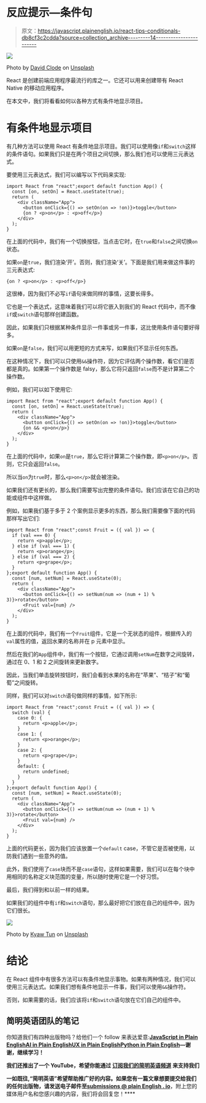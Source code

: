 # 反应提示—条件句

> 原文：<https://javascript.plainenglish.io/react-tips-conditionals-db8cf3c2cdda?source=collection_archive---------14----------------------->

![](img/46ef28efbb626c98cbb1f60ef191d6fc.png)

Photo by [David Clode](https://unsplash.com/@davidclode?utm_source=medium&utm_medium=referral) on [Unsplash](https://unsplash.com?utm_source=medium&utm_medium=referral)

React 是创建前端应用程序最流行的库之一。它还可以用来创建带有 React Native 的移动应用程序。

在本文中，我们将看看如何以各种方式有条件地显示项目。

# 有条件地显示项目

有几种方法可以使用 React 有条件地显示项目。我们可以使用像`if`和`switch`这样的条件语句。如果我们只是在两个项目之间切换，那么我们也可以使用三元表达式。

要使用三元表达式，我们可以编写以下代码来实现:

```
import React from "react";export default function App() {
  const [on, setOn] = React.useState(true);
  return (
    <div className="App">
      <button onClick={() => setOn(on => !on)}>toggle</button>
      {on ? <p>on</p> : <p>off</p>}
    </div>
  );
}
```

在上面的代码中，我们有一个切换按钮，当点击它时，在`true`和`false`之间切换`on`状态。

如果`on`是`true`，我们渲染‘开’。否则，我们渲染‘关’。下面是我们用来做这件事的三元表达式:

```
{on ? <p>on</p> : <p>off</p>}
```

这很棒，因为我们不必写`if`语句来做同样的事情，这要长得多。

它也是一个表达式，这意味着我们可以将它嵌入到我们的 React 代码中，而不像`if`或`switch`语句那样创建函数。

因此，如果我们只根据某种条件显示一件事或另一件事，这比使用条件语句要好得多。

如果`on`是`false`，我们可以用更短的方式来写，如果我们不显示任何东西。

在这种情况下，我们可以只使用`&&`操作符，因为它评估两个操作数，看它们是否都是真的。如果第一个操作数是 falsy，那么它将只返回`false`而不是计算第二个操作数。

例如，我们可以如下使用它:

```
import React from "react";export default function App() {
  const [on, setOn] = React.useState(true);
  return (
    <div className="App">
      <button onClick={() => setOn(on => !on)}>toggle</button>
      {on && <p>on</p>}
    </div>
  );
}
```

在上面的代码中，如果`on`是`true`，那么它将计算第二个操作数，即`<p>on</p>`。否则，它只会返回`false`。

所以当`on`为`true`时，那么`<p>on</p>`就会被渲染。

如果我们还有更长的，那么我们需要写出完整的条件语句。我们应该在它自己的功能或组件中这样做。

例如，如果我们基于多于 2 个案例显示更多的东西，那么我们需要像下面的代码那样写出它们:

```
import React from "react";const Fruit = ({ val }) => {
  if (val === 0) {
    return <p>apple</p>;
  } else if (val === 1) {
    return <p>orange</p>;
  } else if (val === 2) {
    return <p>grape</p>;
  }
};export default function App() {
  const [num, setNum] = React.useState(0);
  return (
    <div className="App">
      <button onClick={() => setNum(num => (num + 1) % 3)}>rotate</button>
      <Fruit val={num} />
    </div>
  );
}
```

在上面的代码中，我们有一个`Fruit`组件，它是一个无状态的组件，根据传入的`val`属性的值，返回水果的名称并在 p 元素中显示。

然后在我们的`App`组件中，我们有一个按钮，它通过调用`setNum`在数字之间旋转，通过在 0、1 和 2 之间旋转来更新数字。

因此，当我们单击旋转按钮时，我们会看到水果的名称在“苹果”、“桔子”和“葡萄”之间旋转。

同样，我们可以对`switch`语句做同样的事情，如下所示:

```
import React from "react";const Fruit = ({ val }) => {
  switch (val) {
    case 0: {
      return <p>apple</p>;
    }
    case 1: {
      return <p>orange</p>;
    }
    case 2: {
      return <p>grape</p>;
    }
    default: {
      return undefined;
    }
  }
};export default function App() {
  const [num, setNum] = React.useState(0);
  return (
    <div className="App">
      <button onClick={() => setNum(num => (num + 1) % 3)}>rotate</button>
      <Fruit val={num} />
    </div>
  );
}
```

上面的代码更长，因为我们应该放置一个`default` case，不管它是否被使用，以防我们遇到一些意外的值。

此外，我们使用了`case`块而不是`case`语句，这样如果需要，我们可以在每个块中用相同的名称定义块范围的变量，所以随时使用它是一个好习惯。

最后，我们得到和以前一样的结果。

如果我们的组件中有`if`和`switch`语句，那么最好把它们放在自己的组件中，因为它们很长。

![](img/8319f1440e4f3fc05ba399789fe3d8c8.png)

Photo by [Kyaw Tun](https://unsplash.com/@kyawthutun?utm_source=medium&utm_medium=referral) on [Unsplash](https://unsplash.com?utm_source=medium&utm_medium=referral)

# 结论

在 React 组件中有很多方法可以有条件地显示事物。如果有两种情况，我们可以使用三元表达式。如果我们想有条件地显示一件事，我们可以使用`&&`操作符。

否则，如果需要的话，我们应该将`if`和`switch`语句放在它们自己的组件中。

## **简明英语团队的笔记**

你知道我们有四种出版物吗？给他们一个 follow 来表达爱意:[**JavaScript in Plain English**](https://medium.com/javascript-in-plain-english)[**AI in Plain English**](https://medium.com/ai-in-plain-english)[**UX in Plain English**](https://medium.com/ux-in-plain-english)[**Python in Plain English**](https://medium.com/python-in-plain-english)**—谢谢，继续学习！**

**我们还推出了一个 YouTube，希望你能通过 [**订阅我们的简明英语频道**](https://www.youtube.com/channel/UCtipWUghju290NWcn8jhyAw) 来支持我们**

**一如既往,“简明英语”希望帮助推广好的内容。如果您有一篇文章想要提交给我们的任何出版物，请发送电子邮件至[**submissions @ plain English . io**](mailto:submissions@plainenglish.io)**，附上您的媒体用户名和您感兴趣的内容，我们将会回复您！****